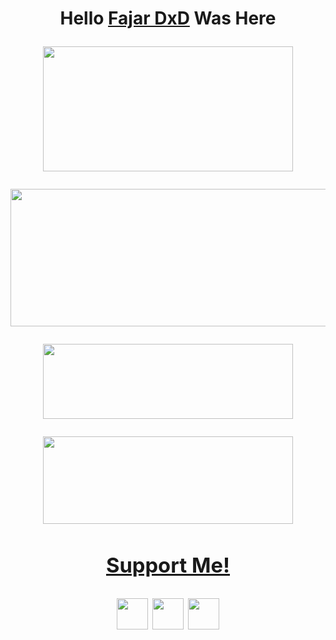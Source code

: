 <h1 align="center">
  <b>Hello <b> <a href="https://www.facebook.com/FajarDxD" target="blank">Fajar DxD</a> Was Here
</p>
<p align="center">
  <img width="400" height="200" src=https://user-images.githubusercontent.com/89444198/133989892-9224c67d-c59b-4327-9e7c-7f1c56fe07ef.jpg

</h1>
<p align="center">
  <img width="600" height="220" src="https://github-readme-stats.vercel.app/api?username=fajarxd&show_icons=true&theme=chartreuse-dark&locale=id">
</p>
<p align="center">
  <img width="400" height="120" src="https://github-readme-stats.vercel.app/api/top-langs/?username=fajarxd&layout=compact&theme=chartreuse-dark">
</p>
<p align="center">
  <a href="https://github.com/fajarxd/wmbf"><img width="400" height="140" src="https://github-readme-stats.vercel.app/api/pin/?username=fajarxd&repo=wmbf&theme=chartreuse-dark"></a></p>
<h3 align="center">
  <a href="https://saweria.co/fajarxd" target="blank">Support Me!</a>
</h3>
<p align="center">
  <a href="https://www.github.com/fajarxd"><img width="50" height="50" src="https://camo.githubusercontent.com/b079fe922f00c4b86f1b724fbc2e8141c468794ce8adbc9b7456e5e1ad09c622/68747470733a2f2f6564656e742e6769746875622e696f2f537570657254696e7949636f6e732f696d616765732f7376672f6769746875622e737667"></a>
  <a href="https://www.facebook.com/FajarDxD"><img width="50" height="50" src="https://camo.githubusercontent.com/8f245234577766478eaf3ee72b0615e99bb9ef3eaa56e1c37f75692811181d5c/68747470733a2f2f6564656e742e6769746875622e696f2f537570657254696e7949636f6e732f696d616765732f7376672f66616365626f6f6b2e737667"></a>
  <a href="https://www.instagram.com/ajayxd__"><img width="50" height="50" src="https://camo.githubusercontent.com/c9dacf0f25a1489fdbc6c0d2b41cda58b77fa210a13a886d6f99e027adfbd358/68747470733a2f2f6564656e742e6769746875622e696f2f537570657254696e7949636f6e732f696d616765732f7376672f696e7374616772616d2e737667"></a>
</p>

<!--
**fajarxd/fajarxd** is a ✨ _special_ ✨ repository because its `README.md` (this file) appears on your GitHub profile.

Here are some ideas to get you started:

- 🔭 I’m currently working on ...
- 🌱 I’m currently learning ...
- 👯 I’m looking to collaborate on ...
- 🤔 I’m looking for help with ...
- 💬 Ask me about ...
- 📫 How to reach me: ...
- 😄 Pronouns: ...
- ⚡ Fun fact: ...
-->
